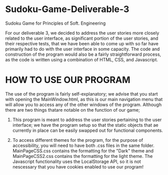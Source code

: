 # Sudoku-Game-Deliverable-3
Sudoku Game for Principles of Soft. Engineering

For our deliverable 3, we decided to address the user stories more closely related to the user interface, as significant portion of the user stories, and their respective tests, that we have been able to come up with so far have primarily had to do with the user interface in some capacity. The code and construction of the program would also be a fairly straightforward process, as the code is written using a combination of HTML, CSS, and Javascript.

# HOW TO USE OUR PROGRAM
The use of the program is fairly self-explanatory; we advise that you start with opening the MainWindow.html, as this is our main navigation menu that will allow you to access any of the other windows of the program. Although there are two things thatare notable on the function of our game;

1. This program is meant to address the user stories pertaining to the user interface; we have the program setup so that the static objects that ae currently in place can be easily swapped out for functional components.

2. To access different themes for the program, for the purpose of accessibility, you will need to have both .css files in the same folder. MainPageCSS.css contains the formatting for the "Dark" theme and MainPageCSS2.css contains the formatting for the light theme. The Javascript functionality uses the LocalStorage API, so it is not nescessary that you have cookies enabled to use our program!
